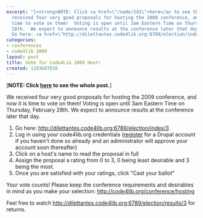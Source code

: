 ```yaml
---
excerpt: "[<strong>NOTE: Click <a href=\"/node/241\">here</a> to see the whole post.</strong>]\r\n\r\nWe
  received four very good proposals for hosting the 2009 conference, and now it is
  time to vote on them!  Voting is open until 3am Eastern Time on Thursday, February
  28th.  We expect to announce results at the conference later that day.\r\n\r\n1.
  Go here: <a href=\"http://dilettantes.code4lib.org:6789/election/index/3\">http://dilettantes.code4lib.org:6789/election/index/3</a>\r"
categories:
- conferences
- code4lib 2009
layout: post
title: Vote for Code4Lib 2009 Host!
created: 1203607038
---
```

[<strong>NOTE: Click <a href="/node/241">here</a> to see the whole post.</strong>]

We received four very good proposals for hosting the 2009 conference, and now it is time to vote on them!  Voting is open until 3am Eastern Time on Thursday, February 28th.  We expect to announce results at the conference later that day.

1. Go here: <a href="http://dilettantes.code4lib.org:6789/election/index/3">http://dilettantes.code4lib.org:6789/election/index/3</a>
2. Log in using your code4lib.org credentials (<a href="/user/register">register</a> for a Drupal account if you haven't done so already and an administrator will approve your account soon thereafter)
3. Click on a host's name to read the proposal in full
4. Assign the proposal a rating from 0 to 3, 0 being least desirable and 3 being the most.
5. Once you are satisfied with your ratings, click "Cast your ballot"

Your vote counts!  Please keep the conference requirements and desirables in mind as you make your selection: <a href="/conference/hosting">http://code4lib.org/conference/hosting</a>

Feel free to watch <a href="http://dilettantes.code4lib.org:6789/election/results/3">http://dilettantes.code4lib.org:6789/election/results/3</a> for returns.
